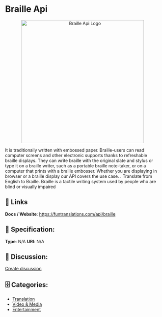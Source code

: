 # Braille Api
<p align="center">
    <img width="400" src="https://raw.githubusercontent.com/apis-list/apis-list/main/apis/braille-api/logo_256x256.png" alt="Braille Api Logo"/>
</p>

It is traditionally written with embossed paper.  Braille-users can read computer screens and other electronic supports thanks to refreshable braille displays. They can write braille with the original slate and stylus or type it on a braille writer, such as a portable braille note-taker, or on a computer that prints with a braille embosser. Whether you are displaying in browser or a braille display our API covers the use case. . Translate from English to Braille. Braille is a tactile writing system used by people who are blind or visually impaired

##  🔗 Links
**Docs / Website**: https://funtranslations.com/api/braille

## 🧬 Specification:
**Type**: N/A
**URI**: N/A

## 💬 Discussion:
[Create discussion](https://github.com/apis-list/apis-list/discussions/new)

## 🗄️ Categories:
- [Translation](https://github.com/apis-list/apis-list#translation)
- [Video & Media](https://github.com/apis-list/apis-list#video--media)
- [Entertainment](https://github.com/apis-list/apis-list#entertainment)










